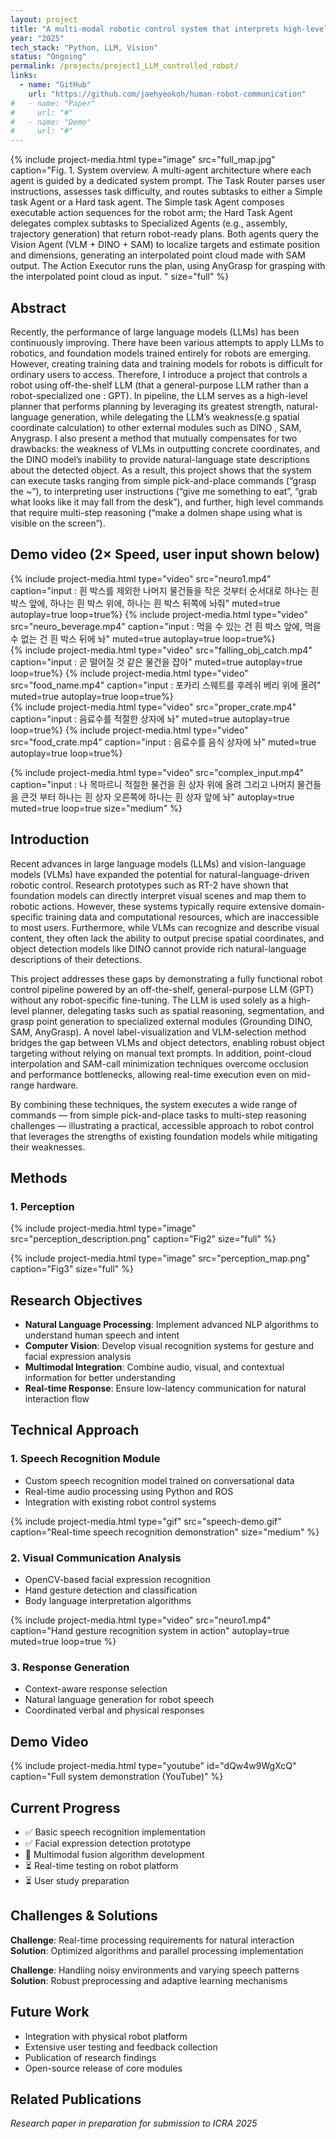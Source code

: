 ```yaml
---
layout: project
title: "A multi-modal robotic control system that interprets high-level natural language commands"
year: "2025"
tech_stack: "Python, LLM, Vision"
status: "Ongoing"
permalink: /projects/project1_LLM_controlled_robot/
links:
  - name: "GitHub"
    url: "https://github.com/jaehyeokoh/human-robot-communication"
#   - name: "Paper"
#     url: "#"
#   - name: "Demo"
#     url: "#"
---
```


{% include project-media.html
   type="image"
   src="full_map.jpg"
   caption="Fig. 1. System overview. A multi-agent architecture where each agent is guided by a dedicated system prompt. The Task Router parses user instructions, assesses task difficulty, and routes subtasks to either a Simple task Agent or a Hard task agent. The Simple task Agent composes executable action sequences for the robot arm; the Hard Task Agent delegates complex subtasks to Specialized Agents (e.g., assembly, trajectory generation) that return robot-ready plans. Both agents query the Vision Agent (VLM + DINO + SAM) to localize targets and estimate position and dimensions, generating an interpolated point cloud made with SAM output. The Action Executor runs the plan, using AnyGrasp for grasping with the interpolated point cloud as input. "
   size="full"
%}

## Abstract

Recently, the performance of large language models (LLMs) has been continuously improving. There have been various attempts to apply LLMs to robotics, and foundation models trained entirely for robots are emerging. However, creating training data and training models for robots is difficult for ordinary users to access. Therefore, I introduce a project that controls a robot using off-the-shelf LLM (that a general-purpose LLM rather than a robot-specialized one : GPT). In pipeline, the LLM serves as a high-level planner that performs planning by leveraging its greatest strength, natural-language generation, while delegating the LLM’s weakness(e.g spatial coordinate calculation) to other external modules such as DINO , SAM, Anygrasp. I also present a method that mutually compensates for two drawbacks: the weakness of VLMs in outputting concrete coordinates, and the DINO model’s inability to provide natural-language state descriptions about the detected object. As a result, this project shows that the system can execute tasks ranging from simple pick-and-place commands (“grasp the ~”), to interpreting user instructions (“give me something to eat”, “grab what looks like it may fall from the desk”), and further, high level commands that require multi-step reasoning (“make a dolmen shape using what is visible on the screen”).




## Demo video (2× Speed, user input shown below)

<div class="media-grid-2">
  {% include project-media.html type="video" src="neuro1.mp4" caption="input : 흰 박스를 제외한 나머지 물건들을 작은 것부터 순서대로 하나는 흰 박스 앞에, 하나는 흰 박스 위에, 하나는 흰 박스 뒤쪽에 놔줘" muted=true autoplay=true loop=true%}
  {% include project-media.html type="video" src="neuro_beverage.mp4" caption="input : 먹을 수 있는 건 흰 박스 앞에, 먹을 수 없는 건 흰 박스 뒤에 놔" muted=true autoplay=true loop=true%}
</div>

<div class="media-grid-2">
  {% include project-media.html type="video" src="falling_obj_catch.mp4" caption="input : 곧 떨어질 것 같은 물건을 잡아" muted=true autoplay=true loop=true%}
  {% include project-media.html type="video" src="food_name.mp4" caption="input : 포카리 스웨트를 후레쉬 베리 위에 올려" muted=true autoplay=true loop=true%}
</div>

<div class="media-grid-2">
  {% include project-media.html type="video" src="proper_crate.mp4" caption="input : 음료수를 적절한 상자에 놔" muted=true autoplay=true loop=true%}
  {% include project-media.html type="video" src="food_crate.mp4" caption="input : 음료수를 음식 상자에 놔" muted=true autoplay=true loop=true%}
</div>

{% include project-media.html
   type="video"
   src="complex_input.mp4"
   caption="input : 나 목마르니 적절한 물건을 흰 상자 위에 올려 그리고 나머지 물건들을 큰것 부터 하나는 흰 상자 오른쪽에 하나는 흰 상자 앞에 놔"
   autoplay=true
   muted=true
   loop=true
   size="medium"
%}

## Introduction

Recent advances in large language models (LLMs) and vision-language models (VLMs) have expanded the potential for natural-language-driven robotic control. Research prototypes such as RT-2 have shown that foundation models can directly interpret visual scenes and map them to robotic actions. However, these systems typically require extensive domain-specific training data and computational resources, which are inaccessible to most users. Furthermore, while VLMs can recognize and describe visual content, they often lack the ability to output precise spatial coordinates, and object detection models like DINO cannot provide rich natural-language descriptions of their detections.

This project addresses these gaps by demonstrating a fully functional robot control pipeline powered by an off-the-shelf, general-purpose LLM (GPT) without any robot-specific fine-tuning. The LLM is used solely as a high-level planner, delegating tasks such as spatial reasoning, segmentation, and grasp point generation to specialized external modules (Grounding DINO, SAM, AnyGrasp). A novel label-visualization and VLM-selection method bridges the gap between VLMs and object detectors, enabling robust object targeting without relying on manual text prompts. In addition, point-cloud interpolation and SAM-call minimization techniques overcome occlusion and performance bottlenecks, allowing real-time execution even on mid-range hardware.

By combining these techniques, the system executes a wide range of commands — from simple pick-and-place tasks to multi-step reasoning challenges — illustrating a practical, accessible approach to robot control that leverages the strengths of existing foundation models while mitigating their weaknesses.

## Methods

### 1. Perception


{% include project-media.html
   type="image"
   src="perception_description.png"
   caption="Fig2"
   size="full"
%}

{% include project-media.html
   type="image"
   src="perception_map.png"
   caption="Fig3"
   size="full"
%}

## Research Objectives

- **Natural Language Processing**: Implement advanced NLP algorithms to understand human speech and intent
- **Computer Vision**: Develop visual recognition systems for gesture and facial expression analysis
- **Multimodal Integration**: Combine audio, visual, and contextual information for better understanding
- **Real-time Response**: Ensure low-latency communication for natural interaction flow

## Technical Approach

### 1. Speech Recognition Module

- Custom speech recognition model trained on conversational data
- Real-time audio processing using Python and ROS
- Integration with existing robot control systems

{% include project-media.html
   type="gif"
   src="speech-demo.gif"
   caption="Real-time speech recognition demonstration"
   size="medium"
%}

### 2. Visual Communication Analysis

- OpenCV-based facial expression recognition
- Hand gesture detection and classification
- Body language interpretation algorithms

{% include project-media.html
   type="video"
   src="neuro1.mp4"
   caption="Hand gesture recognition system in action"
   autoplay=true
   muted=true
   loop=true
%}

### 3. Response Generation

- Context-aware response selection
- Natural language generation for robot speech
- Coordinated verbal and physical responses

## Demo Video

{% include project-media.html
   type="youtube"
   id="dQw4w9WgXcQ"
   caption="Full system demonstration (YouTube)"
%}

## Current Progress

- ✅ Basic speech recognition implementation
- ✅ Facial expression detection prototype
- 🔄 Multimodal fusion algorithm development
- ⏳ Real-time testing on robot platform
- ⏳ User study preparation

## Challenges & Solutions

**Challenge**: Real-time processing requirements for natural interaction  
**Solution**: Optimized algorithms and parallel processing implementation

**Challenge**: Handling noisy environments and varying speech patterns  
**Solution**: Robust preprocessing and adaptive learning mechanisms

## Future Work

- Integration with physical robot platform
- Extensive user testing and feedback collection
- Publication of research findings
- Open-source release of core modules

## Related Publications

*Research paper in preparation for submission to ICRA 2025*